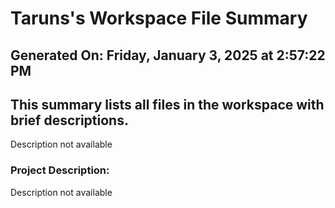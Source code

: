 # Taruns's Workspace File Summary
## Generated On: Friday, January 3, 2025 at 2:57:22 PM
This summary lists all files in the workspace with brief descriptions.
---
Description not available 
### Project Description:
 Description not available
